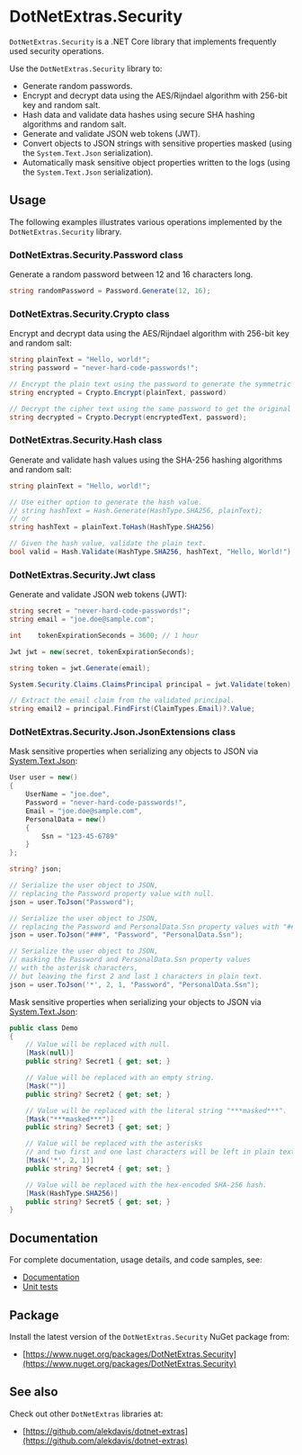 # DotNetExtras.Security

`DotNetExtras.Security` is a .NET Core library that implements frequently used security operations.

Use the `DotNetExtras.Security` library to:

- Generate random passwords.
- Encrypt and decrypt data using the AES/Rijndael algorithm with 256-bit key and random salt.
- Hash data and validate data hashes using secure SHA hashing algorithms and random salt.
- Generate and validate JSON web tokens (JWT).
- Convert objects to JSON strings with sensitive properties masked (using the `System.Text.Json` serialization).
- Automatically mask sensitive object properties written to the logs (using the `System.Text.Json` serialization).

## Usage

The following examples illustrates various operations implemented by the `DotNetExtras.Security` library.

### DotNetExtras.Security.Password class

Generate a random password between 12 and 16 characters long.

```cs
string randomPassword = Password.Generate(12, 16);
```

### DotNetExtras.Security.Crypto class

Encrypt and decrypt data using the AES/Rijndael algorithm with 256-bit key and random salt:

```cs
string plainText = "Hello, world!";
string password = "never-hard-code-passwords!";

// Encrypt the plain text using the password to generate the symmetric key and a random salt value.
string encrypted = Crypto.Encrypt(plainText, password)

// Decrypt the cipher text using the same password to get the original plain text.
string decrypted = Crypto.Decrypt(encryptedText, password);
```

### DotNetExtras.Security.Hash class

Generate and validate hash values using the SHA-256 hashing algorithms and random salt:

```cs
string plainText = "Hello, world!";

// Use either option to generate the hash value.
// string hashText = Hash.Generate(HashType.SHA256, plainText);
// or
string hashText = plainText.ToHash(HashType.SHA256)

// Given the hash value, validate the plain text.
bool valid = Hash.Validate(HashType.SHA256, hashText, "Hello, World!")
```

### DotNetExtras.Security.Jwt class

Generate and validate JSON web tokens (JWT):

```cs
string secret = "never-hard-code-passwords!";
string email = "joe.doe@sample.com";

int    tokenExpirationSeconds = 3600; // 1 hour

Jwt jwt = new(secret, tokenExpirationSeconds);

string token = jwt.Generate(email);

System.Security.Claims.ClaimsPrincipal principal = jwt.Validate(token);

// Extract the email claim from the validated principal.
string email2 = principal.FindFirst(ClaimTypes.Email)?.Value;
```

### DotNetExtras.Security.Json.JsonExtensions class

Mask sensitive properties when serializing any objects to JSON via [System.Text.Json](https://learn.microsoft.com/en-us/dotnet/api/system.text.json):

```cs
User user = new()
{   
    UserName = "joe.doe",
    Password = "never-hard-code-passwords!",
    Email = "joe.doe@sample.com",
    PersonalData = new()
    {
        Ssn = "123-45-6789"
    }
};

string? json;

// Serialize the user object to JSON, 
// replacing the Password property value with null.
json = user.ToJson("Password");

// Serialize the user object to JSON, 
// replacing the Password and PersonalData.Ssn property values with "###".
json = user.ToJson("###", "Password", "PersonalData.Ssn");

// Serialize the user object to JSON, 
// masking the Password and PersonalData.Ssn property values
// with the asterisk characters,
// but leaving the first 2 and last 1 characters in plain text.
json = user.ToJson('*', 2, 1, "Password", "PersonalData.Ssn");
```

Mask sensitive properties when serializing your objects to JSON via [System.Text.Json](https://learn.microsoft.com/en-us/dotnet/api/system.text.json):

```cs
public class Demo
{
    // Value will be replaced with null.
    [Mask(null)]
    public string? Secret1 { get; set; }

    // Value will be replaced with an empty string.
    [Mask("")]
    public string? Secret2 { get; set; }

    // Value will be replaced with the literal string "***masked***".
    [Mask("***masked***")]
    public string? Secret3 { get; set; }

    // Value will be replaced with the asterisks
    // and two first and one last characters will be left in plain text.
    [Mask('*', 2, 1)]
    public string? Secret4 { get; set; }

    // Value will be replaced with the hex-encoded SHA-256 hash.
    [Mask(HashType.SHA256)]
    public string? Secret5 { get; set; }
}
```

## Documentation

For complete documentation, usage details, and code samples, see:

- [Documentation](https://alekdavis.github.io/dotnet-extras-security)
- [Unit tests](https://github.com/alekdavis/dotnet-extras-mail/tree/main/SecurityTests)

## Package

Install the latest version of the `DotNetExtras.Security` NuGet package from:

- [https://www.nuget.org/packages/DotNetExtras.Security](https://www.nuget.org/packages/DotNetExtras.Security)

## See also

Check out other `DotNetExtras` libraries at:

- [https://github.com/alekdavis/dotnet-extras](https://github.com/alekdavis/dotnet-extras)
